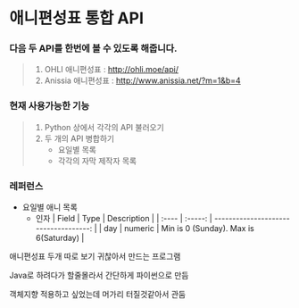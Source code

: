 # 애니편성표 통합 API

### 다음 두 API를 한번에 볼 수 있도록 해줍니다.
>   1. OHLI 애니편성표     : http://ohli.moe/api/
>   2. Anissia 애니편성표  : http://www.anissia.net/?m=1&b=4


### 현재 사용가능한 기능
>   1. Python 상에서 각각의 API 불러오기
>   2. 두 개의 API 병합하기
>       * 요일별 목록 
>       * 각각의 자막 제작자 목록


### 레퍼런스
* 요일별 애니 목록
    * 인자
        | Field | Type    | Description                           |
        | :---- | :-----: | ------------------------------------: |
        | day   | numeric | Min is 0 (Sunday). Max is 6(Saturday) |
        


애니편성표 두개 따로 보기 귀찮아서 만드는 프로그램

Java로 하려다가 할줄몰라서 간단하게 파이썬으로 만듬

객체지향 적용하고 싶었는데 머가리 터질것같아서 관둠

